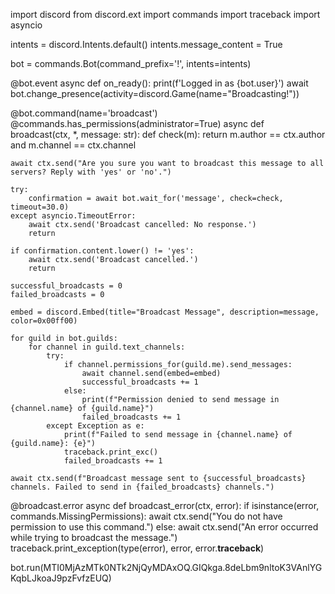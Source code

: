import discord
from discord.ext import commands
import traceback
import asyncio

intents = discord.Intents.default()
intents.message_content = True

bot = commands.Bot(command_prefix='!', intents=intents)

@bot.event
async def on_ready():
    print(f'Logged in as {bot.user}')
    await bot.change_presence(activity=discord.Game(name="Broadcasting!"))

@bot.command(name='broadcast')
@commands.has_permissions(administrator=True)
async def broadcast(ctx, *, message: str):
    def check(m):
        return m.author == ctx.author and m.channel == ctx.channel

    await ctx.send("Are you sure you want to broadcast this message to all servers? Reply with 'yes' or 'no'.")

    try:
        confirmation = await bot.wait_for('message', check=check, timeout=30.0)
    except asyncio.TimeoutError:
        await ctx.send('Broadcast cancelled: No response.')
        return

    if confirmation.content.lower() != 'yes':
        await ctx.send('Broadcast cancelled.')
        return

    successful_broadcasts = 0
    failed_broadcasts = 0

    embed = discord.Embed(title="Broadcast Message", description=message, color=0x00ff00)

    for guild in bot.guilds:
        for channel in guild.text_channels:
            try:
                if channel.permissions_for(guild.me).send_messages:
                    await channel.send(embed=embed)
                    successful_broadcasts += 1
                else:
                    print(f"Permission denied to send message in {channel.name} of {guild.name}")
                    failed_broadcasts += 1
            except Exception as e:
                print(f"Failed to send message in {channel.name} of {guild.name}: {e}")
                traceback.print_exc()
                failed_broadcasts += 1

    await ctx.send(f"Broadcast message sent to {successful_broadcasts} channels. Failed to send in {failed_broadcasts} channels.")

@broadcast.error
async def broadcast_error(ctx, error):
    if isinstance(error, commands.MissingPermissions):
        await ctx.send("You do not have permission to use this command.")
    else:
        await ctx.send("An error occurred while trying to broadcast the message.")
        traceback.print_exception(type(error), error, error.__traceback__)

bot.run(MTI0MjAzMTk0NTk2NjQyMDAxOQ.GIQkga.8deLbm9nltoK3VAnlYGKqbLJkoaJ9pzFvfzEUQ)
